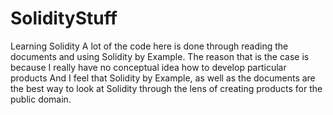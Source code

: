 # SolidityStuff
Learning Solidity
A lot of the code here is done through reading the documents and using Solidity by Example. 
The reason that is the case is because I really have no conceptual idea how to develop particular products
And I feel that Solidity by Example, as well as the documents are the best way to look at Solidity through the lens of creating products for the public domain.
